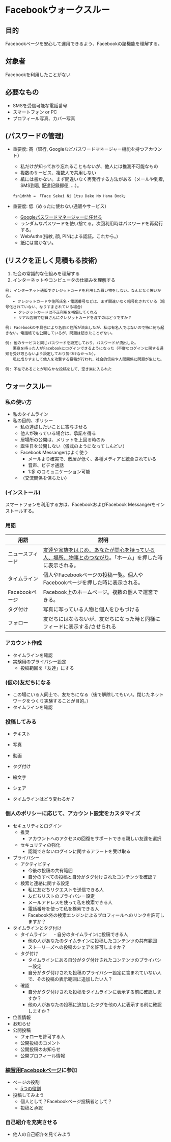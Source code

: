 # Facebookウォークスルー
## 目的
Facebookページを安心して運用できるよう、Facebookの諸機能を理解する。

## 対象者
Facebookを利用したことがない

## 必要なもの
- SMSを受信可能な電話番号
- スマートフォン or PC
- プロフィール写真、カバー写真

## (パスワードの管理)
- 重要度: 高（銀行, Googleなどパスワードマネージャー機能を持つアカウント）
  - 私だけが知っており忘れることもないが、他人には推測不可能なもの
  - 複数のサービス、複数人で共用しない
  - 紙には書かない。まず間違いなく再発行する方法がある（メールや到着, SMS到着, 配達記録郵便, ...）。
  
  `fsn1dnhb = 「Face Sekai Ni 1tsu Dake No Hana Book」`

- 重要度: 低（めったに使わない通販やサービス）
  - [Googleパスワードマネージャーに任せる](https://forest.watch.impress.co.jp/docs/serial/yajiuma/1147911.html)
  - ランダムなパスワードを使い捨てる。次回利用時はパスワードを再発行する。
  - WebAuthn(指紋, 顔, PINによる認証。これから。)
  - 紙には書かない。
  
## (リスクを正しく見積もる技術)
1. 社会の常識的な仕組みを理解する
1. インターネットやコンピュータの仕組みを理解する
```
例: インターネット通販でクレジットカードを利用した買い物をしない。なんとなく怖いから。
　　← クレジットカードや住所氏名・電話番号などは、まず間違いなく暗号化されている（暗号化されていない、なりすまされている場合）
  　← クレジットカードは不正利用を補償してくれる
  　← リアル店舗で店員さんにクレジットカードを渡すのはどうですか？

例: Facebookの不具合により名前と住所が流出したが、私は有名人ではないので特に何も起きない。電話帳でも公開しているが、問題は起きたことがない。

例: 他のサービスと同じパスワードを設定しており、パスワードが流出した。
　　悪意を持った人がFacebookにログインできるようになった（不審なログインに関する通知を受け取らないよう設定しており気づけなかった）。
　　私に成りすまして他人を攻撃する投稿が行われ、社会的信用や人間関係に問題が生じた。
  
例: 不在であることが明らかな投稿をして、空き巣に入られた
```

## ウォークスルー
### 私の使い方
- 私のタイムライン
- 私の目的、ポリシー
  - 私の達成したいことに寄与させる
  - 他人が映っている場合は、承諾を得る
  - 居場所の公開は、メリットを上回る時のみ
  - 誕生日を公開しない（儀式のようになってしんどい）
  - Facebook Messangerはよく使う
    - メールより確実で、敷居が低く、各種メディアと統合されている
    - 音声、ビデオ通話
    - 1:多 のコミュニケーション可能
  - （交流関係を保ちたい）

### (インストール)
スマートフォンを利用する方は、FacebookおよびFacebook Messangerをインストールする。

### 用語
| 用語 | 説明 |
|------|------|
| ニュースフィード | [友達や家族をはじめ、あなたが関心を持っている人、場所、物事とのつながり](https://www.facebook.com/help/166738576721085)。「ホーム」を押した時に表示される。 |
| タイムライン | 個人やFacebookページの投稿一覧。個人やFacebookページを押した時に表示される。 |
| Facebookページ | Facebook上のホームページ。複数の個人で運営できる。 |
| タグ付け | 写真に写っている人物と個人をひもづける |
| フォロー | 友だちにはならないが、友だちになった時と同様にフィードに表示する/させられる |

### アカウント作成
- タイムラインを確認
- 実験用のプライバシー設定
  - 投稿範囲を「友達」にする

### (仮の)友だちになる
- この場にいる人同士で、友だちになる（後で解除してもいい。閉じたネットワークをつくり実験することが目的。）
- タイムラインを確認

### 投稿してみる
 - テキスト
 - 写真
 - 動画
 - タグ付け
 - 絵文字
 - シェア
 
 - タイムラインはどう変わるか？
 
### 個人のポリシーに応じて、アカウント設定をカスタマイズ
- セキュリティとログイン
  - 推奨
    - アカウントへのアクセスの回復をサポートできる親しい友達を選択
  - セキュリティの強化
    - 認識できないログインに関するアラートを受け取る
- プライバシー
  - アクティビティ
    - 今後の投稿の共有範囲
    - 自分のすべての投稿と自分がタグ付けされたコンテンツを確認？
  - 検索と連絡に関する設定
    - 私に友だちリクエストを送信できる人
    - 友だちリストのプライバシー設定
    - メールアドレスを使って私を検索できる人
    - 電話番号を使って私を検索できる人
    - Facebook外の検索エンジンによるプロフィールへのリンクを許可しますか？
- タイムラインとタグ付け
  - タイムライン
　  - 自分のタイムラインに投稿できる人
    - 他の人があなたのタイムラインに投稿したコンテンツの共有範囲
    - ストーリーズへの投稿のシェアを許可しますか？
  - タグ付け
    - タイムラインにある自分がタグ付けされたコンテンツのプライバシー設定
    - 自分がタグ付けされた投稿のプライバシー設定に含まれていない人で、その投稿の表示範囲に追加したい人？
  - 確認
    - 自分がタグ付けされた投稿をタイムラインに表示する前に確認しますか？
    - 他の人があなたの投稿に追加したタグを他の人に表示する前に確認しますか？
- 位置情報
- お知らせ
- 公開投稿
  - フォローを許可する人
  - 公開投稿のコメント
  - 公開投稿のお知らせ
  - 公開プロフィール情報


### [練習用Facebookページ](https://www.facebook.com/練習協議会-381492969274653/)に参加
- ページの役割
  - [5つの役割](https://www.facebook.com/help/289207354498410)
- 投稿してみよう
  - 個人として？Facebookページ投稿者として？
  - 投稿と承認

### 自己紹介を充実させる
- 他人の自己紹介を見てみよう
